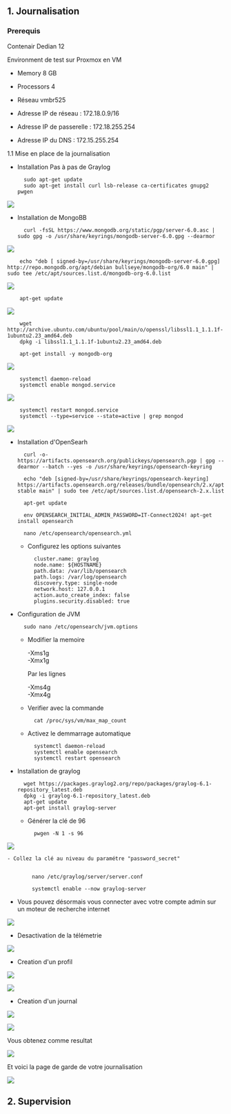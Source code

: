 ## 1. Journalisation 

### Prerequis 

Contenair Dedian 12

Environment de test sur Proxmox en VM

* Memory      8 GB
    
* Processors  4
    
* Réseau      vmbr525

* Adresse IP de réseau     : 172.18.0.9/16 
  
* Adresse IP de passerelle : 172.18.255.254 
  
* Adresse IP du DNS        : 172.15.255.254 


1.1 Mise en place de la journalisation 

- Installation Pas à pas de Graylog

        sudo apt-get update
        sudo apt-get install curl lsb-release ca-certificates gnupg2 pwgen

![](../Ressources/S06/s06_Graylog_install05.png)

- Installation de MongoBB

        curl -fsSL https://www.mongodb.org/static/pgp/server-6.0.asc | sudo gpg -o /usr/share/keyrings/mongodb-server-6.0.gpg --dearmor  

![](../Ressources/S06/s06_Graylog_install06.png)

        echo "deb [ signed-by=/usr/share/keyrings/mongodb-server-6.0.gpg] http://repo.mongodb.org/apt/debian bullseye/mongodb-org/6.0 main" | sudo tee /etc/apt/sources.list.d/mongodb-org-6.0.list

![](../Ressources/S06/s06_Graylog_install01.png)

        apt-get update

![](../Ressources/S06/s06_Graylog_install02.png)

        wget http://archive.ubuntu.com/ubuntu/pool/main/o/openssl/libssl1.1_1.1.1f-1ubuntu2.23_amd64.deb
        dpkg -i libssl1.1_1.1.1f-1ubuntu2.23_amd64.deb

        apt-get install -y mongodb-org

![](../Ressources/S06/s06_Graylog_install08.png)

        systemctl daemon-reload
        systemctl enable mongod.service

![](../Ressources/S06/s06_Graylog_install10.png)

        systemctl restart mongod.service
        systemctl --type=service --state=active | grep mongod

![](../Ressources/S06/s06_Graylog_install12.png)

- Installation d'OpenSearh

        curl -o- https://artifacts.opensearch.org/publickeys/opensearch.pgp | gpg --dearmor --batch --yes -o /usr/share/keyrings/opensearch-keyring  

        echo "deb [signed-by=/usr/share/keyrings/opensearch-keyring] https://artifacts.opensearch.org/releases/bundle/opensearch/2.x/apt stable main" | sudo tee /etc/apt/sources.list.d/opensearch-2.x.list

        apt-get update

        env OPENSEARCH_INITIAL_ADMIN_PASSWORD=IT-Connect2024! apt-get install opensearch

        nano /etc/opensearch/opensearch.yml

    - Configurez les options suivantes 

            cluster.name: graylog
            node.name: ${HOSTNAME}
            path.data: /var/lib/opensearch
            path.logs: /var/log/opensearch
            discovery.type: single-node
            network.host: 127.0.0.1
            action.auto_create_index: false
            plugins.security.disabled: true

- Configuration de JVM

        sudo nano /etc/opensearch/jvm.options

    - Modifier la memoire

        -Xms1g \
        -Xmx1g

        Par les lignes 

        -Xms4g \
        -Xmx4g

    - Verifier avec la commande 

            cat /proc/sys/vm/max_map_count

    - Activez le demmarrage automatique 

            systemctl daemon-reload
            systemctl enable opensearch
            systemctl restart opensearch


- Installation de graylog 

        wget https://packages.graylog2.org/repo/packages/graylog-6.1-repository_latest.deb
        dpkg -i graylog-6.1-repository_latest.deb
        apt-get update
        apt-get install graylog-server

    - Générer la clé de 96 

            pwgen -N 1 -s 96

![](../Ressources/S06/S06_Graylog_key01.png)


    - Collez la clé au niveau du paramétre "password_secret"


            nano /etc/graylog/server/server.conf

            systemctl enable --now graylog-server

- Vous pouvez désormais vous connecter avec votre compte admin sur un moteur de recherche internet 

![](../Ressources/S06/S06_Page_Graylog.png)

- Desactivation de la télémetrie 

![](../Ressources/S06/S06_desactivation_de_la_télemetie.png)

- Creation d'un profil

![](../Ressources/S06/S06_Crée_un_profil.png)

![](../Ressources/S06/S06_New_profil.png)

- Creation d'un journal 

![](../Ressources/S06/S06_GELF_UDP.png)

![](../Ressources/S06/S06_onglet_de_parametrage.png)

Vous obtenez comme resultat

![](../Ressources/S06/S06_resultat.png)

Et voici la page de garde de votre journalisation

![](../Ressources/S06/S06_journalisation.png)



## 2. Supervision 